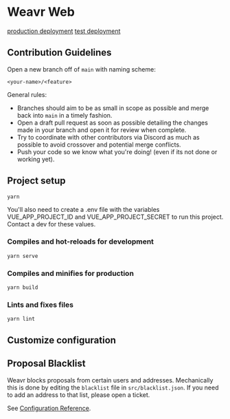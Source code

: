 # Weavr Web

[production deployment](https://www.weavr.org)
[test deployment](https://test.weavr.org)


## Contribution Guidelines

Open a new branch off of `main` with naming scheme:

`<your-name>/<feature>`

General rules:

- Branches should aim to be as small in scope as possible and merge back into
  `main` in a timely fashion.
- Open a draft pull request as soon as possible detailing the changes made in
  your branch and open it for review when complete.
- Try to coordinate with other contributors via Discord as much as possible to
  avoid crossover and potential merge conflicts.
- Push your code so we know what you're doing! (even if its not done or working
  yet).

## Project setup

```
yarn
```

You'll also need to create a .env file with the variables VUE_APP_PROJECT_ID and
VUE_APP_PROJECT_SECRET to run this project. Contact a dev for these values.

### Compiles and hot-reloads for development

```
yarn serve
```

### Compiles and minifies for production

```
yarn build
```

### Lints and fixes files

```
yarn lint
```

## Customize configuration

## Proposal Blacklist
Weavr blocks proposals from certain users and addresses. 
Mechanically this is done by editing the `blacklist` file in `src/blacklist.json`.
If you need to add an address to that list, please open a ticket.

See [Configuration Reference](https://cli.vuejs.org/config/).
